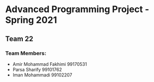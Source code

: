 # Advanced Programming Project - Spring 2021
## Team 22

### Team Members:
- Amir Mohammad Fakhimi 99170531
- Parsa Sharify 99101762
- Iman Mohammadi 99102207
